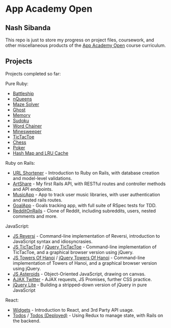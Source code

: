 # App Academy Open
## Nash Sibanda

This repo is just to store my progress on project files, coursework, and other miscellaneous products of the [App Academy Open](https://open.appacademy.io/learn/) course curriculum.

## Projects

Projects completed so far:

Pure Ruby:
- [Battleship](https://github.com/nashx90/app_academy_open/tree/master/Software%20Engineering%20Foundations/Object%20Oriented%20Programming/battleship_project)
- [nQueens](https://github.com/nashx90/app_academy_open/tree/master/Ruby/Enumerables%20And%20Debugging/n_queens)
- [Maze Solver](https://github.com/nashx90/app_academy_open/tree/master/Ruby/Enumerables%20And%20Debugging/maze_solver)
- [Ghost](https://github.com/nashx90/app_academy_open/tree/master/Ruby/Enumerables%20And%20Debugging/ghost)
- [Memory](https://github.com/nashx90/app_academy_open/tree/master/Ruby/Reference/Memory%20Puzzle)
- [Sudoku](https://github.com/nashx90/app_academy_open/tree/master/Ruby/Reference/Sudoku)
- [Word Chainer](https://github.com/nashx90/app_academy_open/tree/master/Ruby/Recursion/Word%20Chains)
- [Minesweeper](https://github.com/nashx90/app_academy_open/tree/master/Ruby/Git/Minesweeper)
- [TicTacToe](https://github.com/nashx90/app_academy_open/tree/master/Ruby/Data%20Structures/TicTacToe)
- [Chess](https://github.com/nashx90/app_academy_open/tree/master/Ruby/Object-Oriented%20Programming/Chess)
- [Poker](https://github.com/nashx90/app_academy_open/tree/master/Ruby/RSpec%20and%20TDD/Poker)
- [Hash Map and LRU Cache](https://github.com/nashx90/app_academy_open/tree/master/Ruby/LRU%20Cache/Hash%20Map%20and%20LRU%20Cache)

Ruby on Rails:
- [URL Shortener](https://github.com/nashsibanda/app_academy_open/tree/master/SQL/Active%20Record/URLShortener) - Introduction to Ruby on Rails, with database creation and model-level validations.
- [ArtShare](https://github.com/nashsibanda/app_academy_open/tree/master/Rails/Routes%20and%20Controllers/ArtShare) - My first Rails API, with RESTful routes and controller methods and API endpoints.
- [MusicApp](https://github.com/nashsibanda/app_academy_open/tree/master/Rails/Rails%20Auth/MusicApp) - App to track user music libraries, with user authentication and nested rails routes.
- [GoalApp](https://github.com/nashsibanda/app_academy_open/tree/master/Rails/Testing%20with%20Rails/GoalsApp) - Goals tracking app, with full suite of RSpec tests for TDD.
- [RedditOnRails](https://github.com/nashsibanda/app_academy_open/tree/master/Rails/Advanced%20Rails%20Forms/RedditOnRails) - Clone of Reddit, including subreddits, users, nested comments and more.

JavaScript:
- [JS Reversi](https://github.com/nashsibanda/app_academy_open/tree/master/JavaScript/JavaScript%20Fundamentals/JS%20Reversi) - Command-line implementation of Reversi, introduction to JavaScript syntax and idiosyncrasies.
- [JS TicTacToe](https://github.com/nashsibanda/app_academy_open/tree/master/JavaScript/Event%20Loop/TicTacToe%20JS) / [jQuery TicTacToe](https://github.com/nashsibanda/app_academy_open/tree/master/JavaScript/jQuery/jQuery%20Tic%20Tac%20Toe) - Command-line implementation of TicTacToe, and a graphical browser version using jQuery.
- [JS Towers Of Hanoi](https://github.com/nashsibanda/app_academy_open/tree/master/JavaScript/Event%20Loop/Towers%20of%20Hanoi%3A%20JS%20Edition) / [jQuery Towers Of Hanoi](https://github.com/nashsibanda/app_academy_open/tree/master/JavaScript/jQuery/jQuery%20Towers%20of%20Hanoi) - Command-line implementation of Towers of Hanoi, and a graphical browser version using jQuery.
- [JS Asteroids](https://github.com/nashsibanda/app_academy_open/tree/master/JavaScript/Object-Oriented%20JavaScript/Asteroids) - Object-Oriented JavaScript, drawing on canvas.
- [AJAX Twitter](https://github.com/nashsibanda/app_academy_open/tree/master/JavaScript/AJAX/AJAX%20Twitter) - AJAX requests, JS Promises, further CSS practice.
- [jQuery Lite](https://github.com/nashsibanda/app_academy_open/tree/master/JavaScript/JavaScript%20DOM%20API/jQuery%20Lite) - Building a stripped-down version of jQuery in pure JavaScript

React:
- [Widgets](https://github.com/nashsibanda/app_academy_open/tree/master/React/React%20Fundamentals/Widgets) - Introduction to React, and 3rd Party API usage.
- [Todos](https://github.com/nashsibanda/app_academy_open/tree/master/React/Redux%20Fundamentals/Todos) / [Todos (Deployed)](https://evening-springs-70378.herokuapp.com/) - Using Redux to manage state, with Rails on the backend.
